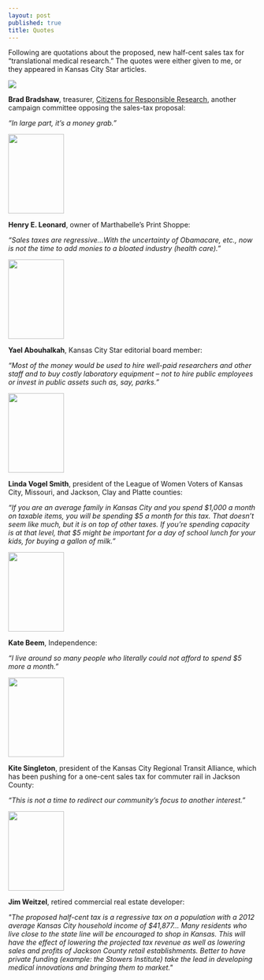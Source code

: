 ```yaml
---
layout: post
published: true
title: Quotes
---
```


Following are quotations about the proposed, new half-cent sales tax for “translational medical research.” The quotes were either given to me, or they appeared in Kansas City Star articles.

<div class="media">
  <img src=" }}/img/bradshaw.jpg" class="img-responsive pull-left">
  <div class="media-body">
    <p><strong>Brad Bradshaw</strong>, treasurer, <a href="http://www.responsiblecures.com/">Citizens for Responsible Research</a>, another campaign committee opposing the sales-tax proposal:</p>
    <p><em>“In large part, it’s a money grab.”</em></p>
  </div>
</div>

<div class="media">
  <img src=" }}/img/leonard.jpg" height="161" width="113" class="img-responsive pull-left">
  <div class="media-body">
    <p><strong>Henry E. Leonard</strong>, owner of Marthabelle’s Print Shoppe:</p>
    <p><em>“Sales taxes are regressive…With the uncertainty of Obamacare, etc., now is not the time to add monies to a bloated industry (health care).”</em></p>
  </div>
</div>

<div class="media">
  <img src=" }}/img/abouhalkah.jpg" height="161" width="113" class="img-responsive pull-left">
  <div class="media-body">
    <p><strong>Yael Abouhalkah</strong>, Kansas City Star editorial board member:</p>
    <p><em>“Most of the money would be used to hire well-paid researchers and other staff and to buy costly laboratory equipment – not to hire public employees or invest in public assets such as, say, parks.”</em></p>
  </div>
</div>

<div class="media">
  <img src=" }}/img/VogelSmith.jpg" height="161" width="113" class="img-responsive pull-left">
  <div class="media-body">
    <p><strong>Linda Vogel Smith</strong>, president of the League of Women Voters of Kansas City, Missouri, and Jackson, Clay and Platte counties:</p>
    <p><em>“If you are an average family in Kansas City and you spend $1,000 a month on taxable items, you will be spending $5 a month for this tax. That doesn’t seem like much, but it is on top of other taxes. If you’re spending capacity is at that level, that $5 might be important for a day of school lunch for your kids, for buying a gallon of milk.”</em></p>
  </div>
</div>

<div class="media">
  <img src=" }}/img/katebeem.jpg" height='161' width='113' class='img-responsive pull-left'>
  <div class="media-body">
    <p><strong>Kate Beem</strong>, Independence:</p>
    <p><em>“I live around so many people who literally could not afford to spend $5 more a month.”</em></p>
  </div>
</div>

<div class="media">
<img src=" }}/img/singleton.jpg" height="161" width="113" class="pull-left img-responsive">

  <div class="media-body">
    <p><strong>Kite Singleton</strong>, president of the Kansas City Regional Transit Alliance, which has been pushing for a one-cent sales tax for commuter rail in Jackson County:</p>
    <p><em>“This is not a time to redirect our community’s focus to another interest.”</em></p>
  </div>
</div>

<div class="media">
<img src=" }}/img/Weitzel.jpg" height="161" width="113" class="pull-left img-responsive">
  <div class="media-body">
    <p><strong>Jim Weitzel</strong>, retired commercial real estate developer:</p>
    <p><em>"The proposed half-cent tax is a regressive tax on a population with a 2012 average Kansas City household income of $41,877… Many residents who live close to the state line will be encouraged to shop in Kansas. This will have the effect of lowering the projected tax revenue as well as lowering sales and profits of Jackson County retail establishments. Better to have private funding (example: the Stowers Institute) take the lead in developing medical innovations and bringing them to market."</em></p>
  </div>
</div>

